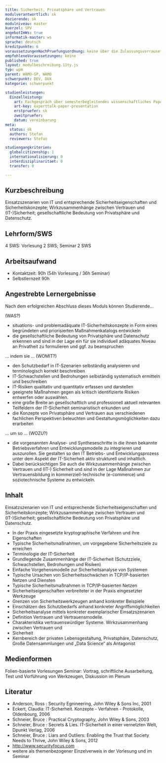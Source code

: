 ```yaml
---
title: Sicherheit, Privatsphäre und Vertrauen
modulverantwortlich: sk
dozierende: sk
modulniveau: master
kuerzel: SPV
angebotImWs: true
informatik-master: ws
sprache: deutsch
kreditpunkte: 6
voraussetzungenNachPruefungsordnung: keine über die Zulassungsvorrausetzungen zum Studium hinausgehenden
empfohleneVoraussetzungen: keine
published: true
layout: modulbeschreibung.11ty.js
typ: wpm
parent: WAMO-SP, WAMO
schwerpunkt: DEV, DUX
kategorie: schwerpunkt

studienleistungen:
  Einzelleistung:
    art: Fachgespräch über semesterbegleitendes wissenschaftliches Paper mit Präsentation
    art-key: experttalk-paper-presentation
    erstpruefer: sk
    zweitpruefer: 
    datum: vereinbarung
meta:
  status: ok
  authors: Stefan
  reviewers: Stefan

studiengangkriterien:
  globalcitizenship: 1
  internationalisierung: 0
  interdisziplinaritaet: 0
  transfer: 0

---
```


## Kurzbeschreibung
Einsatzszenarien von IT und entsprechende Sicherheitseigenschaften und Sicherheitskonzepte; Wirkzusammenhänge zwischen Vertrauen und (IT-)Sicherheit; gesellschaftliche Bedeutung von Privatsphäre und Datenschutz.

## Lehrform/SWS 
4 SWS: Vorlesung 2 SWS; Seminar 2 SWS

## Arbeitsaufwand 

- Kontaktzeit: 90h (54h Vorlesung / 36h Seminar)
- Selbstlernzeit 90h


## Angestrebte Lernergebnisse

Nach dem erfolgreichen Abschluss dieses Moduls können Studierende...

(WAS?)

* situations- und problemadäquate IT-Sicherheitskonzepte in Form eines begründeten und priorisierten Maßnahmenkatalogs entwickeln
* die gesellschaftliche Bedeutung von Privatsphäre und Datenschutz erkennen und sind in der Lage ein für sie individuell adäquates Niveau an Privatheit zu formulieren und ggf. zu beanspruchen

... indem sie ... (WOMIT?)
* den Schutzbedarf in IT-Szenarien selbständig analysieren und terminologisch korrekt beschreiben 
* IT-Schwachstellen und Bedrohungen selbständig systematisch ermitteln und beschreiben
* IT-Risiken qualitativ und quantitativ erfassen und darstellen
* geeignete Maßnahmen gegen als kritisch identifizierte Risiken entwerfen oder auswählen.
* eine große Breite an gesellschaftlich und professionell aktuell relevanten Teilfeldern der IT-Sicherheit seminaristisch erkunden und
* die Konzepte von Privatsphäre und Vertrauen aus verschiedenen fachlichen Perspektiven beleuchten und Gestaltungsmöglichkeiten dazu erarbeiten

... um so ... (WOZU?)

* die vorgenannten Analyse- und Syntheseschritte in die ihnen bekannte Betriebsverfahren und Entwicklungsmodelle zu integrieren und auszurollen. Sie gestalten so den IT Betriebs- und Entwicklungsprozess unter dem Aspekt der IT-Sicherheit aktiv strukturell und inhaltlich.
* Dabei berücksichtigen Sie auch die Wirkzusammenhänge zwischen Vertrauen und (IT-) Sicherheit und sind in der Lage Maßnahmen zur Vertrauensbildung in kommerziell-technische (e-commerce) und soziotechnische Systeme zu entwickeln.


## Inhalt

Einsatzszenarien von IT und entsprechende Sicherheitseigenschaften und Sicherheitskonzepte; Wirkzusammenhänge zwischen Vertrauen und (IT-)Sicherheit; gesellschaftliche Bedeutung von Privatsphäre und Datenschutz.
* In der Praxis eingesetzte kryptographische Verfahren und ihre Eigenschaften
* Typische Sicherheitsmaßnahmen, um vorgegebene Sicherheitsziele zu erreichen
* Terminologie der IT-Sicherheit 
* Grundlegende Zusammenhänge der IT-Sicherheit (Schutzziele, Schwachstellen, Bedrohungen und Risiken)
* Einfache Vorgehensmodelle zur Sicherheitsanalyse von Systemen
* Typische Ursachen von Sicherheitsschwächen in TCP/IP-basierten Netzen und Diensten
* Typische Sicherheitsmaßnahmen in TCP/IP-basierten Netzen
* Sicherheitseigenschaften verbreiteter in der Praxis eingesetzter Werkzeuge
* Grenzen von Sicherheitswerkzeugen anhand konkreter Beispiele
* Einschätzen des Schutzbedarfs anhand konkreter Angriffsmöglichkeiten
* Sicherheitsanalyse mittels konkreter exemplarischer Einsatzszenarien
* Definition Vertrauen und Vertrauensmodelle.
* Charakteristika vertrauenswürdiger Systeme. Wirkzusammenhang zwischen Vertrauen und
* Sicherheit
* Kernbereich der privaten Lebensgestaltung, Privatsphäre, Datenschutz, Große Datensammlungen und „Data Science“ als Antagonist

## Medienformen

Folien-basierte Vorlesungen
Seminar: Vortrag, schriftliche Ausarbeitung, Test und Vorführung von Werkzeugen, Diskussion im Plenum

## Literatur

*	Anderson, Ross : Security Egnineering, John Wiley & Sons Inc, 2001
*	Eckert, Claudia: IT-Sicherheit. Konzepte - Verfahren - Protokolle, Oldenbourg, 2006
*	Schneier, Bruce : Practical Cryptography, John Wiley & Sons, 2003
*	Schneier, Bruce : Secrets & Lies. IT-Sicherheit in einer vernetzten Welt, Dpunkt Verlag, 2006
*	Schneier, Bruce : Liars and Outliers: Enabling the Trust that Society Needs to Thrive, John Wiley & Sons, 2012
*	http://www.securityfocus.com
*	weitere als themenbezogener Einzelverweis in der Vorlesung und im Seminar
